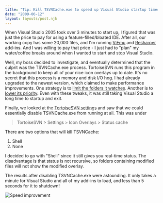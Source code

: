 ```yaml
---
title: "Tip: Kill TSVNCache.exe to speed up Visual Studio startup times"
date: "2009-06-12"
layout: layouts/post.njk
---
```


When Visual Studio 2005 took over 3 minutes to start up, I figured that was just
the price to pay for using a feature-filled/bloated IDE. After all, our working
copy has some 20,000 files, and I'm running [ViEmu](http://www.viemu.com/) and
[Resharper](http://www.jetbrains.com/resharper/) add-ins. And I was willing to
pay that price - I just had to "plan" my water/coffee breaks around when I
wanted to start and stop Visual Studio.

Well, my boss decided to investigate, and eventually determined that the culprit
was the TSVNCache.exe process. TortoiseSVN runs this program in the background
to keep all of your nice icon overlays up to date. It's no secret that this
process is a memory and disk I/O hog. I had already upgraded to the newest
version, which claimed to make performance improvements. One strategy is to
[limit the folders it watches](http://yoopergeek.blogspot.com/2007/09/tortoisesvns-noisy-tsvncacheexe.html).
Another is to
[lower its priority](http://svn.haxx.se/tsvnusers/archive-2008-12/0091.shtml).
Even with these tweaks, it was still taking Visual Studio a long time to startup
and exit.

Finally, we looked at the
[TortoiseSVN settings](http://tortoisesvn.net/docs/release/TortoiseSVN_en/tsvn-dug-settings.html#tsvn-dug-settings-overlay)
and saw that we could essentially disable TSVNCache.exe from running at all.
This was under

> TortoiseSVN > Settings > Icon Overlays > Status cache

There are two options that will kill TSVNCache:

1. Shell
2. None

I decided to go with "Shell" since it still gives you real-time status. The
disadvantage is that status is not recursive, so folders containing modified
files will not show the modified overlay.

The results after disabling TSVNCache.exe were astounding. It only takes a
minute for Visual Studio and all of my add-ins to load, and less than 5 seconds
for it to shutdown!

![Speed improvement](https://bentsai.files.wordpress.com/2009/06/image.png?w=300 "Speed improvement")
